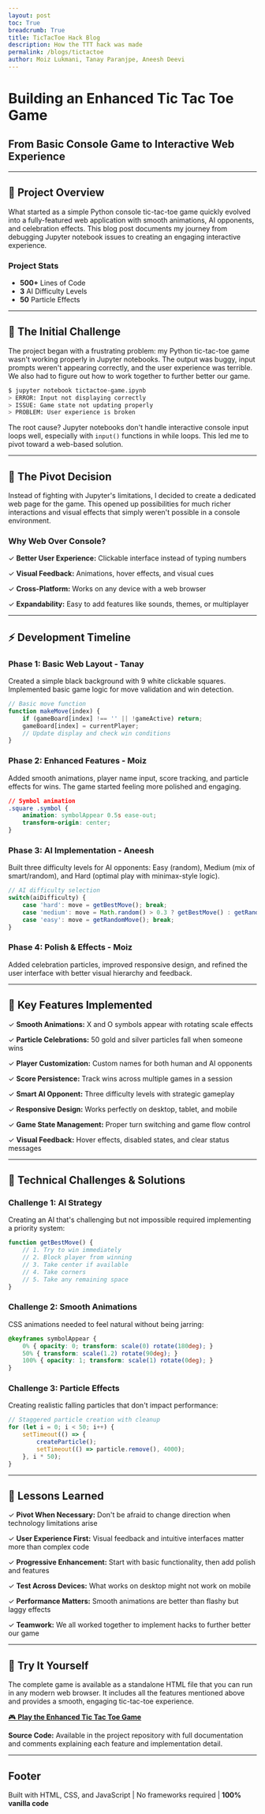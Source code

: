 ```yaml
---
layout: post
toc: True
breadcrumb: True
title: TicTacToe Hack Blog
description: How the TTT hack was made
permalink: /blogs/tictactoe
author: Moiz Lukmani, Tanay Paranjpe, Aneesh Deevi
---
```


# Building an Enhanced Tic Tac Toe Game
## From Basic Console Game to Interactive Web Experience

---

## 🚀 Project Overview

What started as a simple Python console tic-tac-toe game quickly evolved into a fully-featured web application with smooth animations, AI opponents, and celebration effects. This blog post documents my journey from debugging Jupyter notebook issues to creating an engaging interactive experience.

### Project Stats
- **500+** Lines of Code
- **3** AI Difficulty Levels  
- **50** Particle Effects

---

## 🐛 The Initial Challenge

The project began with a frustrating problem: my Python tic-tac-toe game wasn't working properly in Jupyter notebooks. The output was buggy, input prompts weren't appearing correctly, and the user experience was terrible. We also had to figure out how to work together to further better our game.

```bash
$ jupyter notebook tictactoe-game.ipynb
> ERROR: Input not displaying correctly
> ISSUE: Game state not updating properly
> PROBLEM: User experience is broken
```

The root cause? Jupyter notebooks don't handle interactive console input loops well, especially with `input()` functions in while loops. This led me to pivot toward a web-based solution.

---

## 🔄 The Pivot Decision

Instead of fighting with Jupyter's limitations, I decided to create a dedicated web page for the game. This opened up possibilities for much richer interactions and visual effects that simply weren't possible in a console environment.

### Why Web Over Console?

✓ **Better User Experience:** Clickable interface instead of typing numbers

✓ **Visual Feedback:** Animations, hover effects, and visual cues

✓ **Cross-Platform:** Works on any device with a web browser

✓ **Expandability:** Easy to add features like sounds, themes, or multiplayer

---

## ⚡ Development Timeline

### Phase 1: Basic Web Layout - Tanay
Created a simple black background with 9 white clickable squares. Implemented basic game logic for move validation and win detection.

```javascript
// Basic move function
function makeMove(index) {
    if (gameBoard[index] !== '' || !gameActive) return;
    gameBoard[index] = currentPlayer;
    // Update display and check win conditions
}
```

### Phase 2: Enhanced Features - Moiz
Added smooth animations, player name input, score tracking, and particle effects for wins. The game started feeling more polished and engaging.

```css
// Symbol animation
.square .symbol {
    animation: symbolAppear 0.5s ease-out;
    transform-origin: center;
}
```

### Phase 3: AI Implementation - Aneesh
Built three difficulty levels for AI opponents: Easy (random), Medium (mix of smart/random), and Hard (optimal play with minimax-style logic).

```javascript
// AI difficulty selection
switch(aiDifficulty) {
    case 'hard': move = getBestMove(); break;
    case 'medium': move = Math.random() > 0.3 ? getBestMove() : getRandomMove(); break;
    case 'easy': move = getRandomMove(); break;
}
```

### Phase 4: Polish & Effects - Moiz
Added celebration particles, improved responsive design, and refined the user interface with better visual hierarchy and feedback.

---

## 🎨 Key Features Implemented

✓ **Smooth Animations:** X and O symbols appear with rotating scale effects

✓ **Particle Celebrations:** 50 gold and silver particles fall when someone wins

✓ **Player Customization:** Custom names for both human and AI opponents

✓ **Score Persistence:** Track wins across multiple games in a session

✓ **Smart AI Opponent:** Three difficulty levels with strategic gameplay

✓ **Responsive Design:** Works perfectly on desktop, tablet, and mobile

✓ **Game State Management:** Proper turn switching and game flow control

✓ **Visual Feedback:** Hover effects, disabled states, and clear status messages

---

## 🧠 Technical Challenges & Solutions

### Challenge 1: AI Strategy
Creating an AI that's challenging but not impossible required implementing a priority system:

```javascript
function getBestMove() {
    // 1. Try to win immediately
    // 2. Block player from winning
    // 3. Take center if available
    // 4. Take corners
    // 5. Take any remaining space
}
```

### Challenge 2: Smooth Animations
CSS animations needed to feel natural without being jarring:

```css
@keyframes symbolAppear {
    0% { opacity: 0; transform: scale(0) rotate(180deg); }
    50% { transform: scale(1.2) rotate(90deg); }
    100% { opacity: 1; transform: scale(1) rotate(0deg); }
}
```

### Challenge 3: Particle Effects
Creating realistic falling particles that don't impact performance:

```javascript
// Staggered particle creation with cleanup
for (let i = 0; i < 50; i++) {
    setTimeout(() => {
        createParticle();
        setTimeout(() => particle.remove(), 4000);
    }, i * 50);
}
```

---

## 🎯 Lessons Learned

✓ **Pivot When Necessary:** Don't be afraid to change direction when technology limitations arise

✓ **User Experience First:** Visual feedback and intuitive interfaces matter more than complex code

✓ **Progressive Enhancement:** Start with basic functionality, then add polish and features

✓ **Test Across Devices:** What works on desktop might not work on mobile

✓ **Performance Matters:** Smooth animations are better than flashy but laggy effects

✓ **Teamwork:** We all worked together to implement hacks to further better our game

---

## 🚀 Try It Yourself

The complete game is available as a standalone HTML file that you can run in any modern web browser. It includes all the features mentioned above and provides a smooth, engaging tic-tac-toe experience.

[🎮 **Play the Enhanced Tic Tac Toe Game**](https://whitelunarium.github.io/Aneesh_2026/tictactoe)

**Source Code:** Available in the project repository with full documentation and comments explaining each feature and implementation detail.

---

## Footer

Built with HTML, CSS, and JavaScript | No frameworks required | **100% vanilla code**
